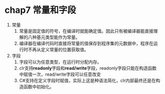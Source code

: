 # chap7 常量和字段

1. 常量
	1. 常量是固定值的符号，在编译时就能确定值。因此只有被编译器能直接理解的八种基元类型能作为常量。
	2. 编译器在编译代码时直接将常量的值保存到程序集的元数据中，程序在运行时不再从定义常量的位置获取值。
2. 字段
	1. 字段可以为任意类型，在运行时分配内存。
	2. clr支持**readonly**字段和**read/write**字段，readonly字段只能在构造函数中赋值一次，read/write字段可以任意改变
	3. C#支持在定义字段时赋值，实际上这是种语法简化，clr内部最终还是在构造函数中初始化。